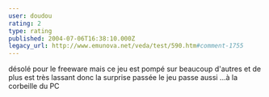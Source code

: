 ```yaml
---
user: doudou
rating: 2
type: rating
published: 2004-07-06T16:38:10.000Z
legacy_url: http://www.emunova.net/veda/test/590.htm#comment-1755
---
```

désolé pour le freeware mais ce jeu est pompé sur beaucoup d'autres et de plus est très lassant donc la surprise passée le jeu passe aussi ...à la corbeille du PC